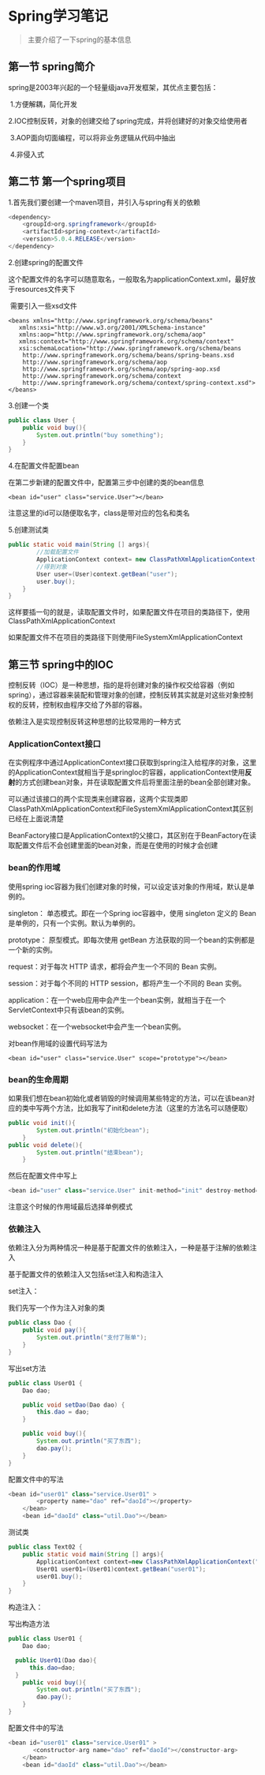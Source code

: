 # Spring学习笔记

> 主要介绍了一下spring的基本信息

## 第一节 spring简介

spring是2003年兴起的一个轻量级java开发框架，其优点主要包括：

​	1.方便解耦，简化开发

​	2.IOC控制反转，对象的创建交给了spring完成，并将创建好的对象交给使用者

​	3.AOP面向切面编程，可以将非业务逻辑从代码中抽出

​	4.非侵入式

## 第二节 第一个spring项目

1.首先我们要创建一个maven项目，并引入与spring有关的依赖

~~~java
<dependency>
    <groupId>org.springframework</groupId>
    <artifactId>spring-context</artifactId>
    <version>5.0.4.RELEASE</version>
</dependency>
~~~

2.创建spring的配置文件

​	这个配置文件的名字可以随意取名，一般取名为applicationContext.xml，最好放于resources文件夹下

​	需要引入一些xsd文件

~~~
<beans xmlns="http://www.springframework.org/schema/beans"
   xmlns:xsi="http://www.w3.org/2001/XMLSchema-instance"
   xmlns:aop="http://www.springframework.org/schema/aop"
   xmlns:context="http://www.springframework.org/schema/context"
   xsi:schemaLocation="http://www.springframework.org/schema/beans
    http://www.springframework.org/schema/beans/spring-beans.xsd
    http://www.springframework.org/schema/aop
    http://www.springframework.org/schema/aop/spring-aop.xsd
    http://www.springframework.org/schema/context
    http://www.springframework.org/schema/context/spring-context.xsd">
</beans>
~~~

3.创建一个类

~~~java
public class User {
    public void buy(){
        System.out.println("buy something");
    }
}
~~~

4.在配置文件配置bean

在第二步新建的配置文件中，配置第三步中创建的类的bean信息

~~~
<bean id="user" class="service.User"></bean>
~~~

注意这里的id可以随便取名字，class是带对应的包名和类名

5.创建测试类

~~~java
public static void main(String [] args){
        //加载配置文件
        ApplicationContext context= new ClassPathXmlApplicationContext("applicationContext.xml");
        //得到对象
        User user=(User)context.getBean("user");
        user.buy();
    }
}
~~~

这样要插一句的就是，读取配置文件时，如果配置文件在项目的类路径下，使用ClassPathXmlApplicationContext

如果配置文件不在项目的类路径下则使用FileSystemXmlApplicationContext

## 第三节 spring中的IOC

控制反转（IOC）是一种思想，指的是将创建对象的操作权交给容器（例如spring），通过容器来装配和管理对象的创建，控制反转其实就是对这些对象控制权的反转，控制权由程序交给了外部的容器。

依赖注入是实现控制反转这种思想的比较常用的一种方式

### ApplicationContext接口

在实例程序中通过ApplicationContext接口获取到spring注入给程序的对象，这里的ApplicationContext就相当于是springIoc的容器，applicationContext使用**反射**的方式创建bean对象，并在读取配置文件后将里面注册的bean全部创建对象。

可以通过该接口的两个实现类来创建容器，这两个实现类即ClassPathXmlApplicationContext和FileSystemXmlApplicationContext其区别已经在上面说清楚

BeanFactory接口是ApplicationContext的父接口，其区别在于BeanFactory在读取配置文件后不会创建里面的bean对象，而是在使用的时候才会创建

### bean的作用域

使用spring ioc容器为我们创建对象的时候，可以设定该对象的作用域，默认是单例的。

singleton： 单态模式。即在一个Spring ioc容器中，使用 singleton 定义的 Bean 是单例的，只有一个实例。默认为单例的。

prototype： 原型模式。即每次使用 getBean 方法获取的同一个bean的实例都是一个新的实例。

request：对于每次 HTTP 请求，都将会产生一个不同的 Bean 实例。

session：对于每个不同的 HTTP session，都将产生一个不同的 Bean 实例。

application：在一个web应用中会产生一个bean实例，就相当于在一个ServletContext中只有该bean的实例。

websocket：在一个websocket中会产生一个bean实例。

对bean作用域的设置代码写法为

~~~
<bean id="user" class="service.User" scope="prototype"></bean>
~~~

### bean的生命周期

如果我们想在bean初始化或者销毁的时候调用某些特定的方法，可以在该bean对应的类中写两个方法，比如我写了init和delete方法（这里的方法名可以随便取）

~~~java
public void init(){
        System.out.println("初始化bean");
    }
public void delete(){
        System.out.println("结束bean");
    }
~~~

然后在配置文件中写上

~~~java
<bean id="user" class="service.User" init-method="init" destroy-method="delete" ></bean>
~~~

注意这个时候的作用域最后选择单例模式

### 依赖注入

依赖注入分为两种情况一种是基于配置文件的依赖注入，一种是基于注解的依赖注入

基于配置文件的依赖注入又包括set注入和构造注入

set注入：

我们先写一个作为注入对象的类

~~~java
public class Dao {
    public void pay(){
        System.out.println("支付了账单");
    }
}
~~~

写出set方法

~~~java
public class User01 {
    Dao dao;

    public void setDao(Dao dao) {
        this.dao = dao;
    }

    public void buy(){
        System.out.println("买了东西");
        dao.pay();
    }
}
~~~

配置文件中的写法

~~~java
<bean id="user01" class="service.User01" >
        <property name="dao" ref="daoId"></property>
    </bean>
    <bean id="daoId" class="util.Dao"></bean>
~~~

测试类

~~~java
public class Text02 {
    public static void main(String [] args){
        ApplicationContext context=new ClassPathXmlApplicationContext("applicationContext.xml");
        User01 user01=(User01)context.getBean("user01");
        user01.buy();
    }
}
~~~

构造注入：

写出构造方法

~~~java
public class User01 {
    Dao dao;

  public User01(Dao dao){
      this.dao=dao;
  }
    public void buy(){
        System.out.println("买了东西");
        dao.pay();
    }
}
~~~

配置文件中的写法

~~~java
<bean id="user01" class="service.User01" >
       <constructor-arg name="dao" ref="daoId"></constructor-arg>
    </bean>
    <bean id="daoId" class="util.Dao"></bean>
~~~





















